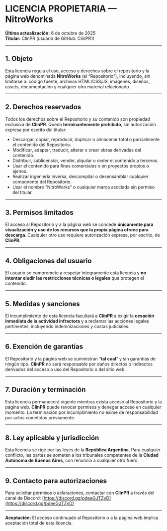 # LICENCIA PROPIETARIA — NitroWorks

**Última actualización:** 6 de octubre de 2025  
**Titular:** ClinPR (usuario de GitHub: ClinPR1)

---

## 1. Objeto

Esta licencia regula el uso, acceso y derechos sobre el repositorio y la página web denominada **NitroWorks** (el “Repositorio”), incluyendo, sin limitarse a: código fuente, archivos HTML/CSS/JS, imágenes, diseños, assets, documentación y cualquier otro material relacionado.

---

## 2. Derechos reservados

Todos los derechos sobre el Repositorio y su contenido son propiedad exclusiva de **ClinPR**. Queda **terminantemente prohibido**, sin autorización expresa por escrito del titular:

- Descargar, copiar, reproducir, duplicar o almacenar total o parcialmente el contenido del Repositorio.  
- Modificar, adaptar, traducir, alterar o crear obras derivadas del contenido.  
- Distribuir, sublicenciar, vender, alquilar o ceder el contenido a terceros.  
- Usar el contenido para fines comerciales o en proyectos propios o ajenos.  
- Realizar ingeniería inversa, descompilar o desensamblar cualquier componente del Repositorio.  
- Usar el nombre “NitroWorks” o cualquier marca asociada sin permiso del titular.

---

## 3. Permisos limitados

El acceso al Repositorio y a la página web se concede **únicamente para visualización y uso de los recursos que la propia página ofrece para descarga**. Cualquier otro uso requiere autorización expresa, por escrito, de **ClinPR**.

---

## 4. Obligaciones del usuario

El usuario se compromete a respetar íntegramente esta licencia y **no intentar eludir las restricciones técnicas o legales** que protegen el contenido.

---

## 5. Medidas y sanciones

El incumplimiento de esta licencia facultará a **ClinPR** a exigir la **cesación inmediata de la actividad infractora** y a reclamar las acciones legales pertinentes, incluyendo indemnizaciones y costas judiciales.

---

## 6. Exención de garantías

El Repositorio y la página web se suministran “**tal cual**” y sin garantías de ningún tipo. **ClinPR** no será responsable por daños directos o indirectos derivados del acceso o uso del Repositorio o del sitio web.

---

## 7. Duración y terminación

Esta licencia permanecerá vigente mientras exista acceso al Repositorio y la página web. **ClinPR** puede revocar permisos y denegar acceso en cualquier momento. La terminación por incumplimiento no exime de responsabilidad por actos cometidos previamente.

---

## 8. Ley aplicable y jurisdicción

Esta licencia se rige por las leyes de la **República Argentina**. Para cualquier conflicto, las partes se someten a los tribunales competentes de la **Ciudad Autónoma de Buenos Aires**, con renuncia a cualquier otro fuero.

---

## 9. Contacto para autorizaciones

Para solicitar permisos o aclaraciones, contactar con **ClinPR** a través del canal de Discord: [https://discord.gg/pdeeGJTZyD](https://discord.gg/pdeeGJTZyD)

---

**Aceptación:** El acceso continuado al Repositorio o a la página web implica aceptación total de esta licencia.
